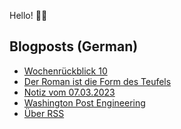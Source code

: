 Hello! 👋🏻

## Blogposts (German)
<!-- BLOG-POST-LIST:START -->
- [Wochenrückblick 10](https://maurice-renck.de/de/blog/2023/kw10)
- [Der Roman ist die Form des Teufels](https://maurice-renck.de/de/leseliste/der-roman-ist-die-form-des-teufels)
- [Notiz vom 07.03.2023](https://maurice-renck.de/de/notes/2023/1678197282)
- [Washington Post Engineering](https://maurice-renck.de/de/notes/2023/washington-post-engineering)
- [Über RSS](https://maurice-renck.de/de/notes/2023/ueber-rss)
<!-- BLOG-POST-LIST:END -->

<!--
**mauricerenck/mauricerenck** is a ✨ _special_ ✨ repository because its `README.md` (this file) appears on your GitHub profile.

Here are some ideas to get you started:

- 🔭 I’m currently working on ...
- 🌱 I’m currently learning ...
- 👯 I’m looking to collaborate on ...
- 🤔 I’m looking for help with ...
- 💬 Ask me about ...
- 📫 How to reach me: ...
- 😄 Pronouns: ...
- ⚡ Fun fact: ...
-->
